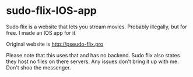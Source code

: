 # sudo-flix-IOS-app
Sudo flix is a website that lets you stream movies. Probably illegally, but for free. I made an IOS app for it

Original website is http://pseudo-flix.pro

Please note that this uses that and has no backend. Sudo flix also states they host no files on there servers. Any issues don't bring it up with me. Don't shoo the messenger.
